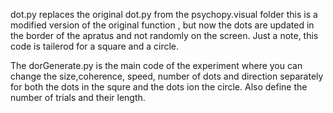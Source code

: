 dot.py replaces the original dot.py from the psychopy.visual folder
this is a modified version of the original function , but now the dots are updated in the border of the apratus and not randomly on the screen.
Just a note, this code is tailerod for a square and a circle.
            


The dorGenerate.py is the main code of the experiment where you can change the size,coherence, speed, number of dots and direction separately for both the dots in the squre and the dots ion the circle.
Also define the number of trials and their length.
